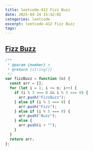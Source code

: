```yaml
---
title: leetcode-412 Fizz Buzz
date: 2025-04-24 15:42:02
categories: leetcode
excerpt: leetcode-412 Fizz Buzz
tags:
---
```


## [Fizz Buzz](https://leetcode.cn/problems/fizz-buzz/)

```js
/**
 * @param {number} n
 * @return {string[]}
 */
var fizzBuzz = function (n) {
  const arr = [];
  for (let i = 1; i <= n; i++) {
    if (i % 3 === 0 && i % 5 === 0) {
      arr.push("FizzBuzz");
    } else if (i % 3 === 0) {
      arr.push("Fizz");
    } else if (i % 5 === 0) {
      arr.push("Buzz");
    } else {
      arr.push(i + "");
    }
  }
  return arr;
};

```

